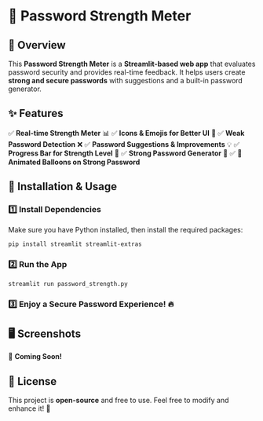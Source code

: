 # 🔐 Password Strength Meter

## 📌 Overview
This **Password Strength Meter** is a **Streamlit-based web app** that evaluates password security and provides real-time feedback. It helps users create **strong and secure passwords** with suggestions and a built-in password generator.

## ✨ Features
✅ **Real-time Strength Meter** 📊
✅ **Icons & Emojis for Better UI** 🎨
✅ **Weak Password Detection** ❌
✅ **Password Suggestions & Improvements** 💡
✅ **Progress Bar for Strength Level** 📶
✅ **Strong Password Generator** 🔑
✅ **🎉 Animated Balloons on Strong Password**

## 🚀 Installation & Usage

### 1️⃣ Install Dependencies
Make sure you have Python installed, then install the required packages:
```bash
pip install streamlit streamlit-extras
```

### 2️⃣ Run the App
```bash
streamlit run password_strength.py
```

### 3️⃣ Enjoy a Secure Password Experience! 🔥

## 🖥️ Screenshots
📸 **Coming Soon!**

## 📜 License
This project is **open-source** and free to use. Feel free to modify and enhance it! 🚀

